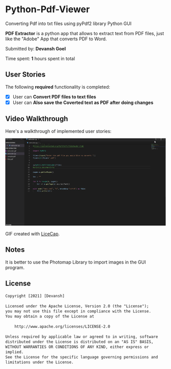 # Python-Pdf-Viewer
Converting Pdf into txt files using pyPdf2 library Python GUI

**PDF Extractor** is a python app that allows to extract text from PDF files, just like the "Adobe" App that converts PDF to Word. 

Submitted by: **Devansh Goel**

Time spent: **1** hours spent in total

## User Stories

The following **required** functionality is completed:

* [x] User can **Convert PDF files to text files**
* [x] User can **Also save the Coverted text as PDF after doing changes**

## Video Walkthrough

Here's a walkthrough of implemented user stories:

<img src='Extractor.gif' title='Video Walkthrough' width='' alt='Video Walkthrough' />

GIF created with [LiceCap](http://www.cockos.com/licecap/).

## Notes

It is better to use the Photomap Library to import images in the GUI program.

## License

    Copyright [2021] [Devansh]

    Licensed under the Apache License, Version 2.0 (the "License");
    you may not use this file except in compliance with the License.
    You may obtain a copy of the License at

        http://www.apache.org/licenses/LICENSE-2.0

    Unless required by applicable law or agreed to in writing, software
    distributed under the License is distributed on an "AS IS" BASIS,
    WITHOUT WARRANTIES OR CONDITIONS OF ANY KIND, either express or implied.
    See the License for the specific language governing permissions and
    limitations under the License.

